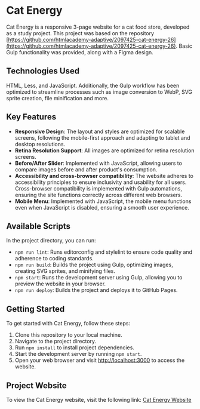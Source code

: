 # Cat Energy

Cat Energy is a responsive 3-page website for a cat food store, developed as a study project. This project was based on the repository [https://github.com/htmlacademy-adaptive/2097425-cat-energy-26](https://github.com/htmlacademy-adaptive/2097425-cat-energy-26). Basic Gulp functionality was provided, along with a Figma design.


## Technologies Used

HTML, Less, and JavaScript. 
Additionally, the Gulp workflow has been optimized to streamline processes such as image conversion to WebP, SVG sprite creation, file minification and more.

## Key Features

- **Responsive Design**: The layout and styles are optimized for scalable screens, following the mobile-first approach and adapting to tablet and desktop resolutions.
- **Retina Resolution Support**: All images are optimized for retina resolution screens.
- **Before/After Slider**: Implemented with JavaScript, allowing users to compare images before and after product's consumption.
- **Accessibility and cross-browser compatibility**: The website adheres to accessibility principles to ensure inclusivity and usability for all users. Cross-browser compatibility is implemented with Gulp automations, ensuring the site functions correctly across different web browsers.
- **Mobile Menu**: Implemented with JavaScript, the mobile menu functions even when JavaScript is disabled, ensuring a smooth user experience.

## Available Scripts

In the project directory, you can run:

- `npm run lint`: Runs editorconfig and stylelint to ensure code quality and adherence to coding standards.
- `npm run build`: Builds the project using Gulp, optimizing images, creating SVG sprites, and minifying files.
- `npm start`: Runs the development server using Gulp, allowing you to preview the website in your browser.
- `npm run deploy`: Builds the project and deploys it to GitHub Pages.

## Getting Started

To get started with Cat Energy, follow these steps:

1. Clone this repository to your local machine.
2. Navigate to the project directory.
3. Run `npm install` to install project dependencies.
4. Start the development server by running `npm start`.
5. Open your web browser and visit [http://localhost:3000](http://localhost:3000) to access the website.

## Project Website

To view the Cat Energy website, visit the following link: [Cat Energy Website](https://sashadudkina5.github.io/2097425-cat-energy-26/form.html)
